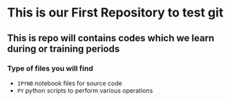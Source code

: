 # This is our First Repository to test git
## This is repo will contains codes which we learn during or training periods

### Type of files you will find

- `IPYNB` notebook files for source code
- `PY` python scripts to perform various operations

